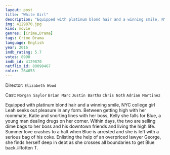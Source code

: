 ```yaml
---
layout: post
title: "White Girl"
description: "Equipped with platinum blond hair and a winning smile, NYC college girl Leah seeks out pleasure in any form. Between getting high with her roommate, Katie and snorting lines with her boss, Kelly she falls for Blue, a young man dealing drugs on her corner. Within days, the two are selling dime bags to her boss and his downtown friends and living the high life. Summer love crashes to a halt when Blue is arrested and she is left with a serious bag of his coke. Enlisting the help of an overpriced lawyer George, she finds herself deep in debt as she crosses al.."
img: 4129870.jpg
kind: movie
genres: [Crime,Drama]
tags: Crime Drama 
language: English
year: 2016
imdb_rating: 5.7
votes: 8990
imdb_id: 4129870
netflix_id: 80098467
color: 264653
---
```

Director: `Elizabeth Wood`  

Cast: `Morgan Saylor` `Brian Marc` `Justin Bartha` `Chris Noth` `Adrian Martinez` 

Equipped with platinum blond hair and a winning smile, NYC college girl Leah seeks out pleasure in any form. Between getting high with her roommate, Katie and snorting lines with her boss, Kelly she falls for Blue, a young man dealing drugs on her corner. Within days, the two are selling dime bags to her boss and his downtown friends and living the high life. Summer love crashes to a halt when Blue is arrested and she is left with a serious bag of his coke. Enlisting the help of an overpriced lawyer George, she finds herself deep in debt as she crosses all boundaries to get Blue back.::Rotten T.
